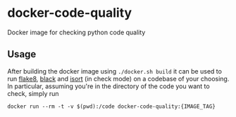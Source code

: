 # docker-code-quality
Docker image for checking python code quality

## Usage

After building the docker image using `./docker.sh build` it can be used to run [flake8](https://flake8.pycqa.org/en/6.0.0/index.html),
[black](https://black.readthedocs.io/en/stable/index.html) and [isort](https://pycqa.github.io/isort/index.html)
(in check mode) on a codebase of your choosing.
In particular, assuming you're in the directory of the code you want to check, simply run

```
docker run --rm -t -v $(pwd):/code docker-code-quality:{IMAGE_TAG}
```
